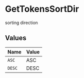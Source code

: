 # GetTokensSortDir

sorting direction


## Values

| Name   | Value  |
| ------ | ------ |
| `ASC`  | ASC    |
| `DESC` | DESC   |